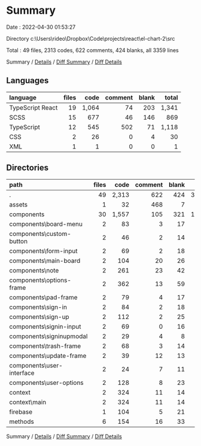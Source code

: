 # Summary

Date : 2022-04-30 01:53:27

Directory c:\Users\rideo\Dropbox\Code\projects\react\el-chart-2\src

Total : 49 files,  2313 codes, 622 comments, 424 blanks, all 3359 lines

Summary / [Details](details.md) / [Diff Summary](diff.md) / [Diff Details](diff-details.md)

## Languages
| language | files | code | comment | blank | total |
| :--- | ---: | ---: | ---: | ---: | ---: |
| TypeScript React | 19 | 1,064 | 74 | 203 | 1,341 |
| SCSS | 15 | 677 | 46 | 146 | 869 |
| TypeScript | 12 | 545 | 502 | 71 | 1,118 |
| CSS | 2 | 26 | 0 | 4 | 30 |
| XML | 1 | 1 | 0 | 0 | 1 |

## Directories
| path | files | code | comment | blank | total |
| :--- | ---: | ---: | ---: | ---: | ---: |
| . | 49 | 2,313 | 622 | 424 | 3,359 |
| assets | 1 | 32 | 468 | 7 | 507 |
| components | 30 | 1,557 | 105 | 321 | 1,983 |
| components\board-menu | 2 | 83 | 3 | 17 | 103 |
| components\custom-button | 2 | 46 | 2 | 14 | 62 |
| components\form-input | 2 | 69 | 2 | 18 | 89 |
| components\main-board | 2 | 104 | 20 | 26 | 150 |
| components\note | 2 | 261 | 23 | 42 | 326 |
| components\options-frame | 2 | 362 | 13 | 59 | 434 |
| components\pad-frame | 2 | 79 | 4 | 17 | 100 |
| components\sign-in | 2 | 84 | 2 | 18 | 104 |
| components\sign-up | 2 | 112 | 2 | 25 | 139 |
| components\signin-input | 2 | 69 | 0 | 16 | 85 |
| components\signinupmodal | 2 | 29 | 4 | 8 | 41 |
| components\trash-frame | 2 | 68 | 3 | 14 | 85 |
| components\update-frame | 2 | 39 | 12 | 13 | 64 |
| components\user-interface | 2 | 24 | 7 | 11 | 42 |
| components\user-options | 2 | 128 | 8 | 23 | 159 |
| context | 2 | 324 | 11 | 14 | 349 |
| context\main | 2 | 324 | 11 | 14 | 349 |
| firebase | 1 | 104 | 5 | 21 | 130 |
| methods | 6 | 154 | 16 | 33 | 203 |

Summary / [Details](details.md) / [Diff Summary](diff.md) / [Diff Details](diff-details.md)